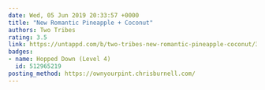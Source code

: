 ```yaml
---
date: Wed, 05 Jun 2019 20:33:57 +0000
title: "New Romantic Pineapple + Coconut"
authors: Two Tribes
rating: 3.5
link: https://untappd.com/b/two-tribes-new-romantic-pineapple-coconut/3179727
badges:
- name: Hopped Down (Level 4)
  id: 512965219
posting_method: https://ownyourpint.chrisburnell.com/
---
```

